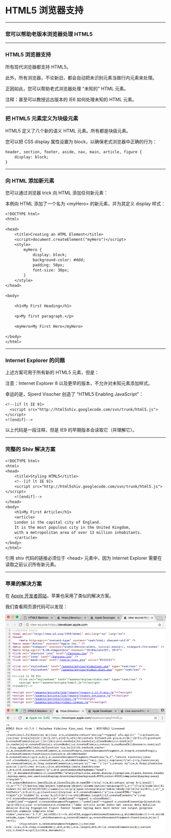# HTML5 浏览器支持

---

### 您可以帮助老版本浏览器处理 HTML5

---

### HTML5 浏览器支持

所有现代浏览器都支持 HTML5。

此外，所有浏览器，不论新旧，都会自动把未识别元素当做行内元素来处理。

正因如此，您可以帮助老式浏览器处理 "未知的" HTML 元素。

注释：甚至可以教授远古版本的 IE6 如何处理未知的 HTML 元素。

---

### 把 HTML5 元素定义为块级元素

HTML5 定义了八个新的语义 HTML 元素。所有都是块级元素。

您可以把 CSS display 属性设置为 block，以确保老式浏览器中正确的行为：

```
header, section, footer, aside, nav, main, article, figure {
    display: block; 
}
```

---

### 向 HTML 添加新元素

您可以通过浏览器 trick 向 HTML 添加任何新元素：

本例向 HTML 添加了一个名为 &lt;myHero&gt; 的新元素，并为其定义 display 样式：

```
<!DOCTYPE html>
<html>

<head>
    <title>Creating an HTML Element</title>
    <script>document.createElement("myHero")</script>
    <style>
        myHero {
            display: block;
            background-color: #ddd;
            padding: 50px;
            font-size: 30px;
        } 
    </style> 
</head>

<body>

    <h1>My First Heading</h1>

    <p>My first paragraph.</p>

    <myHero>My First Hero</myHero>

</body>
</html>
```

---

### Internet Explorer 的问题

上述方案可用于所有新的 HTML5 元素，但是：

注意：Internet Explorer 8 以及更早的版本，不允许对未知元素添加样式。

幸运的是，Sjoerd Visscher 创造了 "HTML5 Enabling JavaScript"：

```
<!--[if lt IE 9]>
  <script src="http://html5shiv.googlecode.com/svn/trunk/html5.js"></script>
<![endif]-->
```

以上代码是一段注释，但是 IE9 的早期版本会读取它（并理解它）。

---

### 完整的 Shiv 解决方案

```
<!DOCTYPE html>
<html>
<head>
    <title>Styling HTML5</title>
    <!--[if lt IE 9]>
    <script src="http://html5shiv.googlecode.com/svn/trunk/html5.js"></script>
    <![endif]-->
</head>
<body>
    <h1>My First Article</h1>
    <article>
    London is the capital city of England. 
    It is the most populous city in the United Kingdom, 
    with a metropolitan area of over 13 million inhabitants.
    </article>
</body>
</html>
```

引用 shiv 代码的链接必须位于 &lt;head&gt; 元素中，因为 Internet Explorer 需要在读取之前认识所有新元素。

---

### 苹果的解决方案

在 [Apple 开发者网站](https://developer.apple.com/)，苹果也采用了类似的解决方案。

我们查看网页源代码可以发现：

![developer_apple](img/developer_apple.png)
![developer_apple_shiv](img/developer_apple_shiv.png)

